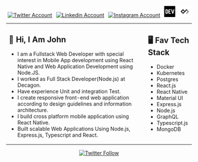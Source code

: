 <!-- <img align=right src="https://github.com/FrancescoXX/FrancescoXX/blob/main/devcard.svg" width="200" alt="Francesco's Dev Card"/> -->
<div align=center>
<a href="https://twitter.com/uc__nna"><img src="https://cdn.worldvectorlogo.com/logos/twitter-6.svg" title="Twitter" alt="Twitter Account" width="40"/></a> &ensp;<a href="https://www.linkedin.com/in/okechukwu-uchenna-john-0b640618b/"><img src="https://cdn.worldvectorlogo.com/logos/linkedin-icon-2.svg" title="Linkedin" alt="Linkedin Account" width="30"/></a> 
&ensp;<a href="https://www.instagram.com/uc__nna"><img src="https://cdn.worldvectorlogo.com/logos/instagram-5.svg" title="Instagram" alt="Instagram Account" width="30"/></a> 
&ensp;<a href="https://dev.to/uchennajohn"><img src="https://github.com/FrancescoXX/FrancescoXX/blob/main/dev-black.png" title="DEV" alt="DEVto Blog" width="30"/></a>
&ensp;<a href="https://app.daily.dev/uchennajohn"><img src="https://github.com/FrancescoXX/FrancescoXX/blob/main/App%20Icon%20-%20Black.png" title="daily.dev" alt="daily.devGitHub" width="30"/></a>



<table><tr><td valign="top" width="75%">

## 👋 Hi, I Am John

- I am a Fullstack Web Developer with special interest in Mobile App development using React Native and Web Application Development using Node.JS.
- I worked as Full Stack Developer(Node.js) at Decagon.
- Have experience Unit and integration Test.
- I create responsive front-end web application according to design guidelines and information architecture.
- I build cross platform mobile application using React Native.
- Built scalable Web Applications Using Node.js, Express.js, Typescript and React.
 
</td><td valign="top" width="25%">

## 🖥️ Fav Tech Stack

- Docker
- Kubernetes
- Postgres 
- React.js
- React Native
- Material UI
- Express.js
- Node.js
- GraphQL
- Typescript.js
- MongoDB
 
</tr></tr></table> 
<!-- <img src="https://cdn.worldvectorlogo.com/logos/docker.svg" title="Docker" alt="Docker Logo" width="80"/>&emsp;
<img src="https://cdn.worldvectorlogo.com/logos/kubernets.svg" title="Kubernetes" alt="Kubernetes Logo" width="65"/>&emsp;
<img src="https://cdn.worldvectorlogo.com/logos/nodejs-1.svg" title="Node.js" alt="Node.js Logo" width="100"/>&emsp;
<img src="https://cdn.worldvectorlogo.com/logos/grafana.svg" title="Grafana Logo" alt="Grafana Logo" width="60"/>&emsp;
<img src="https://github.com/FrancescoXX/FrancescoXX/blob/main/lr4rm1p2pcezmxqs5dqk.png" title="Next.js Logo" alt="Next.js Grafana Logo" width="150"/>&emsp; -->


<a href="https://twitter.com/uc__nna"><img alt="Twitter Follow" src="https://img.shields.io/twitter/follow/uc__nna?label=Twitter&style=for-the-badge&logo=twitter&color=1DA1F2"> </a>


<!-- ## 🥞 Tech Stack
 
I work with many different technologies and languages. 
My favorite ones are Docker, Kubernetes, Node.js, Grafana, Next.js and Vercel.
 
<img src="https://cdn.worldvectorlogo.com/logos/docker.svg" title="Docker" alt="Docker Logo" width="80"/>&emsp;
<img src="https://cdn.worldvectorlogo.com/logos/kubernets.svg" title="Kubernetes" alt="Kubernetes Logo" width="65"/>&emsp;
<img src="https://cdn.worldvectorlogo.com/logos/nodejs-1.svg" title="Node.js" alt="Node.js Logo" width="100"/>&emsp;
<img src="https://cdn.worldvectorlogo.com/logos/grafana.svg" title="Grafana Logo" alt="Grafana Logo" width="60"/>&emsp;
<img src="https://github.com/FrancescoXX/FrancescoXX/blob/main/lr4rm1p2pcezmxqs5dqk.png" title="Next.js Logo" alt="Next.js Grafana Logo" width="150"/>&emsp;

 <br> -->
 
